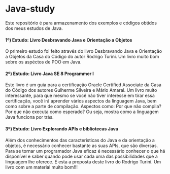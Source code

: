 # Java-study

Este repositório é para armazenamento dos exemplos e códigos obtidos dos meus estudos de Java.

#### 1º) Estudo: Livro Desbravando Java e Orientação a Objetos
O primeiro estudo foi feito através do livro  Desbravando Java e Orientação a Objetos da Casa do Código do autor Rodrigo Turini.  Um livro muito bom sobre os aspéctos de  POO em Java.

#### 2º) Estudo: Livro Java SE 8 Programmer I
Este livro é um guia para a certificação Oracle Certified Associate da Casa do Código dos autores Gulherme Silveira e Mário Amaral. Um livro muito interessante, para que mesmo se você não tiver interesse em tirar essa certificação, você irá aprender vários aspectos da linguagem Java, bem como sobre a parte de compilação. Aspectos como: Por que não compila? Por que não executa como esperado? Ou seja, mostra como a linguagem Java funciona por trás.

#### 3º) Estudo: Livro Explorando APIs e bibliotecas Java
Além dos conhecimentos das características do Java e da orientação a objetos, é necessário conhecer bastante as suas APIs, que são diversas. Para se tornar um programador Java eficaz é necessário conhecer o que há disponível e saber quando pode usar cada uma das possibilidades que a linguagem lhe oferece. É esta a proposta deste livro do Rodrigo Turini. Um livro com um material muito bom!!!
